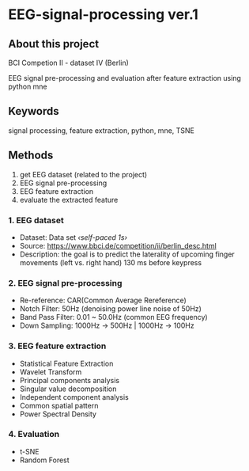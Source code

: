 # EEG-signal-processing ver.1

## About this project
BCI Competion II -  dataset IV (Berlin)

EEG signal pre-processing and evaluation after feature extraction using python mne

## Keywords
signal processing, feature extraction, python, mne, TSNE

## Methods

1. get EEG dataset (related to the project)
2. EEG signal pre-processing
3. EEG feature extraction
4. evaluate the extracted feature

### 1. EEG dataset

- Dataset: Data set *‹self-paced 1s›*
- Source: https://www.bbci.de/competition/ii/berlin_desc.html
- Description: the goal is to predict the laterality of upcoming finger movements (left vs. right hand) 130 ms before keypress

### 2. EEG signal pre-processing

- Re-reference: CAR(Common Average Rereference)
- Notch Filter: 50Hz (denoising power line noise of 50Hz)
- Band Pass Filter: 0.01 ~ 50.0Hz (common EEG frequency)
- Down Sampling: 1000Hz -> 500Hz | 1000Hz -> 100Hz

### 3. EEG feature extraction
- Statistical Feature Extraction
- Wavelet Transform
- Principal components analysis
- Singular value decomposition
- Independent component analysis
- Common spatial pattern
- Power Spectral Density

### 4. Evaluation
- t-SNE
- Random Forest
